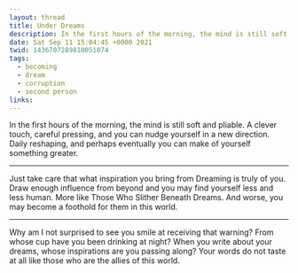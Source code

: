 ```yaml
---
layout: thread
title: Under Dreams
description: In the first hours of the morning, the mind is still soft and pliable. A clever touch, careful pressing, and you can nudge yourself in a new direction. Daily reshaping, and perhaps eventually you can make of yourself something greater.
date: Sat Sep 11 15:04:45 +0000 2021
twid: 1436707289810051074
tags:
  - becoming
  - dream
  - corruption
  - second person
links:
---
```

<article class="thread">
<section class="tweet">
<p>In the first hours of the morning, the mind is still soft and pliable. A clever touch, careful pressing, and you can nudge yourself in a new direction. Daily reshaping, and perhaps eventually you can make of yourself something greater.</p>
</section>
<hr class="tweet_sep">
<section class="tweet">
<p>Just take care that what inspiration you bring from Dreaming is truly of you. Draw enough influence from beyond and you may find yourself less and less human. More like Those Who Slither Beneath Dreams. And worse, you may become a foothold for them in this world.</p>
</section>
<hr class="tweet_sep">
<section class="tweet">
<p>Why am I not surprised to see you smile at receiving that warning? From whose cup have you been drinking at night? When you write about your dreams, whose inspirations are you passing along? Your words do not taste at all like those who are the allies of this world.</p>
</section>
</article>
